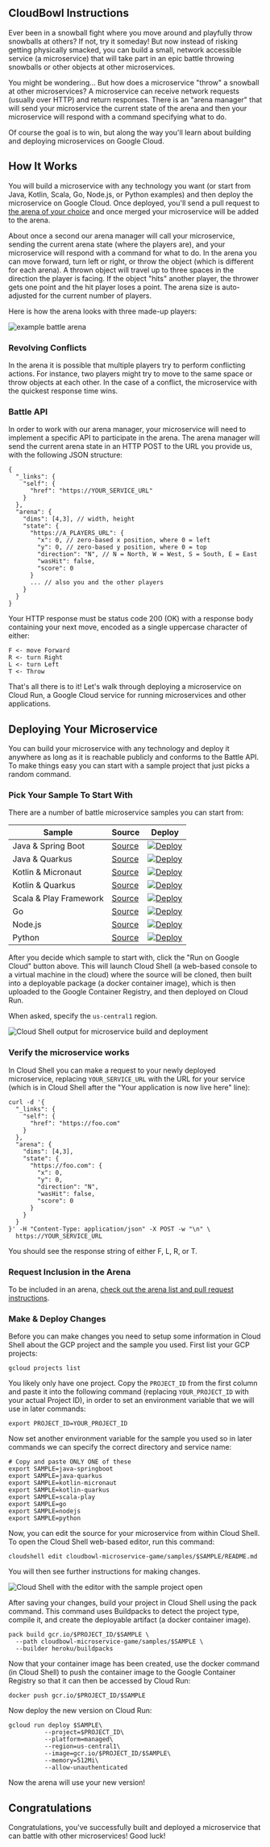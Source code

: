 CloudBowl Instructions
----------------------

Ever been in a snowball fight where you move around and playfully throw snowballs at others? If not, try it someday! But now instead of risking getting physically smacked, you can build a small, network accessible service (a microservice) that will take part in an epic battle throwing snowballs or other objects at other microservices.

You might be wondering... But how does a microservice "throw" a snowball at other microservices? A microservice can receive network requests (usually over HTTP) and return responses. There is an "arena manager" that will send your microservice the current state of the arena and then your microservice will respond with a command specifying what to do.

Of course the goal is to win, but along the way you'll learn about building and deploying microservices on Google Cloud.

## How It Works

You will build a microservice with any technology you want (or start from Java, Kotlin, Scala, Go, Node.js, or Python examples) and then deploy the microservice on Google Cloud. Once deployed, you'll send a pull request to [the arena of your choice](README.md) and once merged your microservice will be added to the arena.

About once a second our arena manager will call your microservice, sending the current arena state (where the players are), and your microservice will respond with a command for what to do. In the arena you can move forward, turn left or right, or throw the object (which is different for each arena). A thrown object will travel up to three spaces in the direction the player is facing. If the object "hits" another player, the thrower gets one point and the hit player loses a point. The arena size is auto-adjusted for the current number of players.

Here is how the arena looks with three made-up players:

![](assets/arena.png "example battle arena")

### Revolving Conflicts
In the arena it is possible that multiple players try to perform conflicting actions. For instance, two players might try to move to the same space or throw objects at each other. In the case of a conflict, the microservice with the quickest response time wins.

### Battle API
In order to work with our arena manager, your microservice will need to implement a specific API to participate in the arena. The arena manager will send the current arena state in an HTTP POST to the URL you provide us, with the following JSON structure:

```
{
  "_links": {
    "self": {
      "href": "https://YOUR_SERVICE_URL"
    }
  },
  "arena": {
    "dims": [4,3], // width, height
    "state": {
      "https://A_PLAYERS_URL": {
        "x": 0, // zero-based x position, where 0 = left
        "y": 0, // zero-based y position, where 0 = top
        "direction": "N", // N = North, W = West, S = South, E = East
        "wasHit": false,
        "score": 0
      }
      ... // also you and the other players
    }
  }
}
```

Your HTTP response must be status code 200 (OK) with a response body containing your next move, encoded as a single uppercase character of either:

```
F <- move Forward
R <- turn Right
L <- turn Left
T <- Throw
```

That's all there is to it! Let's walk through deploying a microservice on Cloud Run, a Google Cloud service for running microservices and other applications.

## Deploying Your Microservice

You can build your microservice with any technology and deploy it anywhere as long as it is reachable publicly and conforms to the Battle API. To make things easy you can start with a sample project that just picks a random command.

### Pick Your Sample To Start With

There are a number of battle microservice samples you can start from:

| Sample | Source | Deploy |
|--------|--------|--------|
| Java & Spring Boot | [Source](java-springboot-source) | [![Deploy](https://deploy.cloud.run/button.svg)](java-springboot-deploy) |
| Java & Quarkus | [Source](java-quarkus-source) | [![Deploy](https://deploy.cloud.run/button.svg)](java-quarkus-deploy) |
| Kotlin & Micronaut | [Source](kotlin-micronaut-source) | [![Deploy](https://deploy.cloud.run/button.svg)](kotlin-micronaut-deploy) |
| Kotlin & Quarkus | [Source](kotlin-quarkus-source) | [![Deploy](https://deploy.cloud.run/button.svg)](kotlin-quarkus-deploy) |
| Scala & Play Framework | [Source](scala-play-source) | [![Deploy](https://deploy.cloud.run/button.svg)](scala-play-deploy) |
| Go | [Source](go-source) | [![Deploy](https://deploy.cloud.run/button.svg)](go-deploy) |
| Node.js | [Source](nodejs-source) | [![Deploy](https://deploy.cloud.run/button.svg)](nodejs-deploy) |
| Python | [Source](python-source) | [![Deploy](https://deploy.cloud.run/button.svg)](python-deploy) |

[java-springboot-source]: https://github.com/GoogleCloudPlatform/cloudbowl-microservice-game/tree/master/samples/java-springboot
[java-springboot-deploy]: https://deploy.cloud.run/?git_repo=https://github.com/GoogleCloudPlatform/cloudbowl-microservice-game.git&dir=samples/java-springboot
[java-quarkus-source]: https://github.com/GoogleCloudPlatform/cloudbowl-microservice-game/tree/master/samples/java-quarkus
[java-quarkus-deploy]: https://deploy.cloud.run/?git_repo=https://github.com/GoogleCloudPlatform/cloudbowl-microservice-game.git&dir=samples/java-quarkus
[kotlin-micronaut-source]: https://github.com/GoogleCloudPlatform/cloudbowl-microservice-game/tree/master/samples/kotlin-micronaut
[kotlin-micronaut-deploy]: https://deploy.cloud.run/?git_repo=https://github.com/GoogleCloudPlatform/cloudbowl-microservice-game.git&dir=samples/kotlin-micronaut
[kotlin-quarkus-source]: https://github.com/GoogleCloudPlatform/cloudbowl-microservice-game/tree/master/samples/kotlin-quarkus
[kotlin-quarkus-deploy]: https://deploy.cloud.run/?git_repo=https://github.com/GoogleCloudPlatform/cloudbowl-microservice-game.git&dir=samples/kotlin-quarkus
[scala-play-source]: https://github.com/GoogleCloudPlatform/cloudbowl-microservice-game/tree/master/samples/scala-play
[scala-play-deploy]: https://deploy.cloud.run/?git_repo=https://github.com/GoogleCloudPlatform/cloudbowl-microservice-game.git&dir=samples/scala-play
[go-source]: https://github.com/GoogleCloudPlatform/cloudbowl-microservice-game/tree/master/samples/go
[go-deploy]: https://deploy.cloud.run/?git_repo=https://github.com/GoogleCloudPlatform/cloudbowl-microservice-game.git&dir=samples/go
[nodejs-source]: https://github.com/GoogleCloudPlatform/cloudbowl-microservice-game/tree/master/samples/nodejs
[nodejs-deploy]: https://deploy.cloud.run/?git_repo=https://github.com/GoogleCloudPlatform/cloudbowl-microservice-game.git&dir=samples/nodejs
[python-source]: https://github.com/GoogleCloudPlatform/cloudbowl-microservice-game/tree/master/samples/python
[python-deploy]: https://deploy.cloud.run/?git_repo=https://github.com/GoogleCloudPlatform/cloudbowl-microservice-game.git&dir=samples/python

After you decide which sample to start with, click the "Run on Google Cloud" button above. This will launch Cloud Shell (a web-based console to a virtual machine in the cloud) where the source will be cloned, then built into a deployable package (a docker container image), which is then uploaded to the Google Container Registry, and then deployed on Cloud Run.

When asked, specify the `us-central1` region.

![](assets/cloud-run-button-output.png "Cloud Shell output for microservice build and deployment")

### Verify the microservice works
In Cloud Shell you can make a request to your newly deployed microservice, replacing `YOUR_SERVICE_URL` with the URL for your service (which is in Cloud Shell after the "Your application is now live here" line):

```
curl -d '{
  "_links": {
    "self": {
      "href": "https://foo.com"
    }
  },
  "arena": {
    "dims": [4,3],
    "state": {
      "https://foo.com": {
        "x": 0,
        "y": 0,
        "direction": "N",
        "wasHit": false,
        "score": 0
      }
    }
  }
}' -H "Content-Type: application/json" -X POST -w "\n" \
  https://YOUR_SERVICE_URL
```

You should see the response string of either F, L, R, or T.

### Request Inclusion in the Arena

To be included in an arena, [check out the arena list and pull request instructions](README.md).

### Make & Deploy Changes
Before you can make changes you need to setup some information in Cloud Shell about the GCP project and the sample you used. First list your GCP projects:
```
gcloud projects list
```

You likely only have one project. Copy the `PROJECT_ID` from the first column and paste it into the following command (replacing `YOUR_PROJECT_ID` with your actual Project ID), in order to set an environment variable that we will use in later commands:
```
export PROJECT_ID=YOUR_PROJECT_ID
```
Now set another environment variable for the sample you used so in later commands we can specify the correct directory and service name:
```
# Copy and paste ONLY ONE of these
export SAMPLE=java-springboot
export SAMPLE=java-quarkus
export SAMPLE=kotlin-micronaut
export SAMPLE=kotlin-quarkus
export SAMPLE=scala-play
export SAMPLE=go
export SAMPLE=nodejs
export SAMPLE=python
```
Now, you can edit the source for your microservice from within Cloud Shell. To open the Cloud Shell web-based editor, run this command:
```
cloudshell edit cloudbowl-microservice-game/samples/$SAMPLE/README.md
```

You will then see further instructions for making changes.

![](assets/cloud-shell-editor.png "Cloud Shell with the editor with the sample project open")

After saving your changes, build your project in Cloud Shell using the pack command. This command uses Buildpacks to detect the project type, compile it, and create the deployable artifact (a docker container image).

```
pack build gcr.io/$PROJECT_ID/$SAMPLE \
  --path cloudbowl-microservice-game/samples/$SAMPLE \
  --builder heroku/buildpacks
```

Now that your container image has been created, use the docker command (in Cloud Shell) to push the container image to the Google Container Registry so that it can then be accessed by Cloud Run:
```
docker push gcr.io/$PROJECT_ID/$SAMPLE
```

Now deploy the new version on Cloud Run:

```
gcloud run deploy $SAMPLE\
          --project=$PROJECT_ID\
          --platform=managed\
          --region=us-central1\
          --image=gcr.io/$PROJECT_ID/$SAMPLE\
          --memory=512Mi\
          --allow-unauthenticated
```

Now the arena will use your new version!

## Congratulations

Congratulations, you've successfully built and deployed a microservice that can battle with other microservices! Good luck!